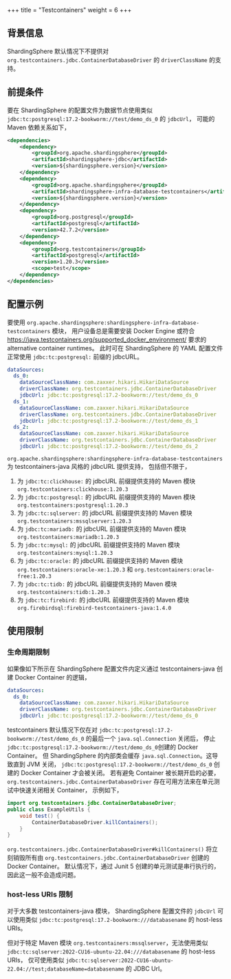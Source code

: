 +++
title = "Testcontainers"
weight = 6
+++

## 背景信息

ShardingSphere 默认情况下不提供对 `org.testcontainers.jdbc.ContainerDatabaseDriver` 的 `driverClassName` 的支持。

## 前提条件

要在 ShardingSphere 的配置文件为数据节点使用类似 `jdbc:tc:postgresql:17.2-bookworm://test/demo_ds_0` 的 `jdbcUrl`，
可能的 Maven 依赖关系如下，

```xml
<dependencies>
    <dependency>
        <groupId>org.apache.shardingsphere</groupId>
        <artifactId>shardingsphere-jdbc</artifactId>
        <version>${shardingsphere.version}</version>
    </dependency>
    <dependency>
        <groupId>org.apache.shardingsphere</groupId>
        <artifactId>shardingsphere-infra-database-testcontainers</artifactId>
        <version>${shardingsphere.version}</version>
    </dependency>
    <dependency>
        <groupId>org.postgresql</groupId>
        <artifactId>postgresql</artifactId>
        <version>42.7.2</version>
    </dependency>
    <dependency>
        <groupId>org.testcontainers</groupId>
        <artifactId>postgresql</artifactId>
        <version>1.20.3</version>
        <scope>test</scope>
    </dependency>
</dependencies>
```

## 配置示例

要使用 `org.apache.shardingsphere:shardingsphere-infra-database-testcontainers` 模块，
用户设备总是需要安装 Docker Engine 或符合 https://java.testcontainers.org/supported_docker_environment/ 要求的 alternative container runtimes。
此时可在 ShardingSphere 的 YAML 配置文件正常使用 `jdbc:tc:postgresql:` 前缀的 jdbcURL。

```yaml
dataSources:
  ds_0:
    dataSourceClassName: com.zaxxer.hikari.HikariDataSource
    driverClassName: org.testcontainers.jdbc.ContainerDatabaseDriver
    jdbcUrl: jdbc:tc:postgresql:17.2-bookworm://test/demo_ds_0
  ds_1:
    dataSourceClassName: com.zaxxer.hikari.HikariDataSource
    driverClassName: org.testcontainers.jdbc.ContainerDatabaseDriver
    jdbcUrl: jdbc:tc:postgresql:17.2-bookworm://test/demo_ds_1
  ds_2:
    dataSourceClassName: com.zaxxer.hikari.HikariDataSource
    driverClassName: org.testcontainers.jdbc.ContainerDatabaseDriver
    jdbcUrl: jdbc:tc:postgresql:17.2-bookworm://test/demo_ds_2
```

`org.apache.shardingsphere:shardingsphere-infra-database-testcontainers` 为 testcontainers-java 风格的 jdbcURL 提供支持，
包括但不限于，

1. 为 `jdbc:tc:clickhouse:` 的 jdbcURL 前缀提供支持的 Maven 模块 `org.testcontainers:clickhouse:1.20.3`
2. 为 `jdbc:tc:postgresql:` 的 jdbcURL 前缀提供支持的 Maven 模块 `org.testcontainers:postgresql:1.20.3`
3. 为 `jdbc:tc:sqlserver:` 的 jdbcURL 前缀提供支持的 Maven 模块 `org.testcontainers:mssqlserver:1.20.3`
4. 为 `jdbc:tc:mariadb:` 的 jdbcURL 前缀提供支持的 Maven 模块 `org.testcontainers:mariadb:1.20.3`
5. 为 `jdbc:tc:mysql:` 的 jdbcURL 前缀提供支持的 Maven 模块 `org.testcontainers:mysql:1.20.3`
6. 为 `jdbc:tc:oracle:` 的 jdbcURL 前缀提供支持的 Maven 模块 `org.testcontainers:oracle-xe:1.20.3` 和 `org.testcontainers:oracle-free:1.20.3`
7. 为 `jdbc:tc:tidb:` 的 jdbcURL 前缀提供支持的 Maven 模块 `org.testcontainers:tidb:1.20.3`
8. 为 `jdbc:tc:firebird:` 的 jdbcURL 前缀提供支持的 Maven 模块 `org.firebirdsql:firebird-testcontainers-java:1.4.0`

## 使用限制

### 生命周期限制

如果像如下所示在 ShardingSphere 配置文件内定义通过 testcontainers-java 创建 Docker Container 的逻辑，

```yaml
dataSources:
  ds_0:
    dataSourceClassName: com.zaxxer.hikari.HikariDataSource
    driverClassName: org.testcontainers.jdbc.ContainerDatabaseDriver
    jdbcUrl: jdbc:tc:postgresql:17.2-bookworm://test/demo_ds_0
```

testcontainers 默认情况下仅在对 `jdbc:tc:postgresql:17.2-bookworm://test/demo_ds_0` 的最后一个 `java.sql.Connection` 关闭后，
停止`jdbc:tc:postgresql:17.2-bookworm://test/demo_ds_0`创建的 Docker Container。
但 ShardingSphere 的内部类会缓存 `java.sql.Connection`。这导致直到 JVM 关闭，
`jdbc:tc:postgresql:17.2-bookworm://test/demo_ds_0` 创建的 Docker Container 才会被关闭。
若有避免 Container 被长期开启的必要，
`org.testcontainers.jdbc.ContainerDatabaseDriver` 存在可用方法来在单元测试中快速关闭相关 Container，
示例如下，

```java
import org.testcontainers.jdbc.ContainerDatabaseDriver;
public class ExampleUtils {
    void test() {
        ContainerDatabaseDriver.killContainers();
    }
}
```

`org.testcontainers.jdbc.ContainerDatabaseDriver#killContainers()`
将立刻销毁所有由 `org.testcontainers.jdbc.ContainerDatabaseDriver` 创建的 Docker Container。
默认情况下，通过 Junit 5 创建的单元测试是串行执行的，因此这一般不会造成问题。


### host-less URIs 限制

对于大多数 testcontainers-java 模块，
ShardingSphere 配置文件的 `jdbcUrl` 可以使用类似 `jdbc:tc:postgresql:17.2-bookworm:///databasename` 的 host-less URIs。

但对于特定 Maven 模块 `org.testcontainers:mssqlserver`，无法使用类似 `jdbc:tc:sqlserver:2022-CU16-ubuntu-22.04:///databasename` 的 host-less URIs，
仅可使用类似 `jdbc:tc:sqlserver:2022-CU16-ubuntu-22.04://test;databaseName=databasename` 的 JDBC Url。
